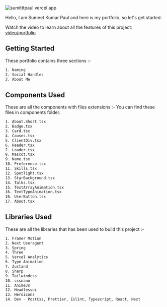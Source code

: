 ![sumitttpaul vercel app](https://github.com/user-attachments/assets/e41cc81e-4945-4d7c-be9a-51e6373c257e)

Hello, I am Sumeet Kumar Paul and here is my portfolio, so let's get started.

Watch the video to learn about all the features of this project: [video/portfolio](https://drive.google.com/file/d/1Rfle8d1r40dWtdYKt4H1apoQl9435ou5/view?usp=sharing)

## Getting Started

These portfolio contains three sections :-

```bash
1. Naming
2. Social Handles
3. About Me
```
## Components Used
These are all the components with files extensions :-
You can find these files in components folder.
```bash
1. About.Short.tsx
2. Badge.tsx
3. Card.tsx
4. Causes.tsx
5. ClientDiv.tsx
6. Header.tsx
7. Loader.tsx
8. Mascot.tsx
9. Name.tsx
10. Preference.tsx
11. Skills.tsx
12. Spotlight.tsx
13. StarBackground.tsx
14. Talks.tsx
15. TextArrayAnimation.tsx
16. TextTypeAnimation.tsx
16. UserButton.tsx
17. About.tsx
```
## Libraries Used
These are all the libraries that has been used to build this project :-
```bash
1. Framer Motion
2. Next Useragent
3. Spring
4. Three
5. Vercel Analytics
6. Type Animation
7. Zustand
8. Sharp
9. Tailwindcss
10. cssnano
11. AnimeJs
12. Headlessui
13. Heroicons
14. Dev - PostCss, Prettier, Eslint, Typescript, React, Next
```
